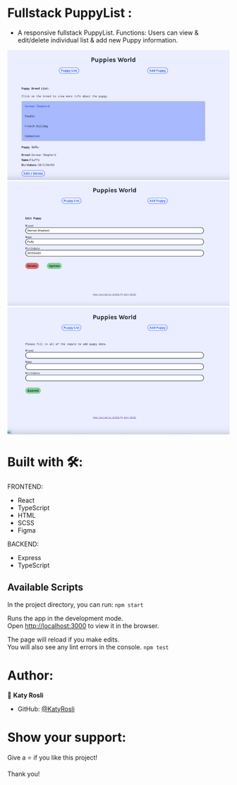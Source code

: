 # Fullstack PuppyList :

- A responsive fullstack PuppyList. Functions: Users can view & edit/delete individual list & add new Puppy information.

![screenshot](./client/public/image1.jpg)
![screenshot](./client/public/image2.jpg)
![screenshot](./client/public/image3.jpg)

# Built with 🛠️:
FRONTEND:
- React
- TypeScript
- HTML
- SCSS
- Figma

BACKEND:
- Express
- TypeScript

## Available Scripts
In the project directory, you can run:
`npm start`

Runs the app in the development mode.\
Open [http://localhost:3000](http://localhost:3000) to view it in the browser.

The page will reload if you make edits.\
You will also see any lint errors in the console.
`npm test`

# Author:
👩 **Katy Rosli**
- GitHub: [@KatyRosli](https://github.com/KatyRosli)

# Show your support:
Give a ⭐️ if you like this project!

Thank you!
